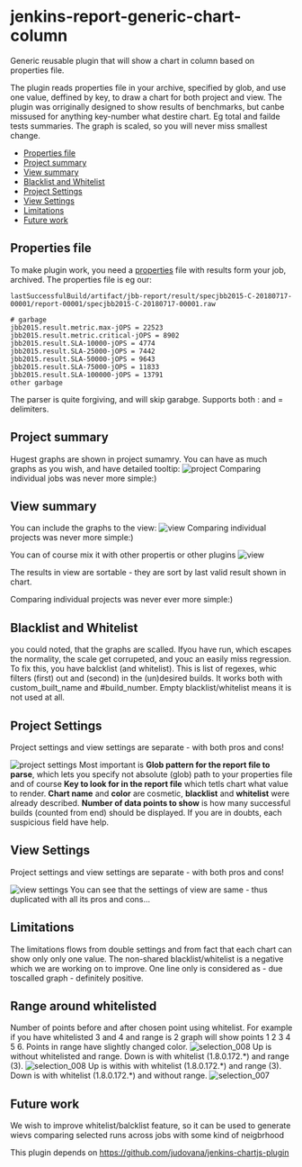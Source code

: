 # jenkins-report-generic-chart-column
Generic reusable plugin that will show a chart in column based on properties file.

The plugin reads properties file in your archive, specified by glob, and use one value, deffined by key, to draw a chart for both project and view. The plugin was orriginally designed to show results of benchmarks, but canbe missused for anything key-number what destire chart. Eg total and failde tests summaries. The graph is scaled, so you will never miss smallest change.

* [Properties file](#properties-file)
* [Project summary](#project-summary)
* [View summary](#view-summary)
* [Blacklist and Whitelist](#blacklist-and-whitelist)
* [Project Settings](#project-settings)
* [View Settings](#view-settings)
* [Limitations](#limitations)
* [Future work](#future-work)

## Properties file
To make plugin work, you need a [properties](https://en.wikipedia.org/wiki/.properties) file with results form your job, archived. The properties  file is eg our:
```
lastSuccessfulBuild/artifact/jbb-report/result/specjbb2015-C-20180717-00001/report-00001/specjbb2015-C-20180717-00001.raw 
```
```
# garbage
jbb2015.result.metric.max-jOPS = 22523
jbb2015.result.metric.critical-jOPS = 8902
jbb2015.result.SLA-10000-jOPS = 4774
jbb2015.result.SLA-25000-jOPS = 7442
jbb2015.result.SLA-50000-jOPS = 9643
jbb2015.result.SLA-75000-jOPS = 11833
jbb2015.result.SLA-100000-jOPS = 13791
other garbage
```
The parser is quite forgiving, and will skip garabge. Supports both : and = delimiters.

## Project summary
Hugest graphs are shown in project sumamry.  You can have as much graphs as you wish, and have detailed tooltip:
![project](https://user-images.githubusercontent.com/2904395/43015881-2747cb3a-8c51-11e8-9ccf-c6b4a0189e61.png)
Comparing individual jobs was never more simple:)

## View summary
You can include the graphs to the view:
![view](https://user-images.githubusercontent.com/2904395/43015883-278a339e-8c51-11e8-8656-5165b455d8ef.png)
Comparing individual projects was never more simple:)

You can of course mix it with other propertis or other plugins
![view](https://user-images.githubusercontent.com/2904395/43015875-21c739fc-8c51-11e8-9026-c84127628634.png)

The results in view are sortable - they are sort by last valid result shown in chart.

Comparing individual projects was never ever more simple:)

## Blacklist and Whitelist
you could noted, that the graphs are scalled.  Ifyou have run, which escapes the normality, the scale get corrupeted, and youc an easily miss regression. To fix this, you have balcklist (and whitelist). This is list of regexes,  whic filters (first) out and (second) in the (un)desired builds. It works both with custom_built_name and #build_number. Empty blacklist/whitelist means it is not used at all.

## Project Settings
Project settings and view settings are separate - with both pros and cons!

![project settings](https://user-images.githubusercontent.com/11722903/45221578-e0fbf700-b27f-11e8-97f6-5d1f637bf05c.png)
Most important is **Glob pattern for the report file to parse**, which lets you specify not absolute (glob) path to your properties file and of course **Key to look for in the report file** which tetls chart what value to render.  **Chart name** and **color** are  cosmetic, **blacklist** and **whitelist** were already described.  **Number of data points to show** is how many successful builds (counted from end) should be displayed.  If you are in doubts, each suspicious field have help.

## View Settings
Project settings and view settings are separate - with both pros and cons!

![view settings](https://user-images.githubusercontent.com/11722903/45221610-ff61f280-b27f-11e8-864e-7c12b9f23a2b.png)
You can see that the settings of view are same - thus duplicated with all its pros and cons...

## Limitations

The limitations flows from double settings and from fact that each chart can show only only one value. The non-shared blacklist/whitelist is a negative which we are working on to improve. One line only is considered as - due toscalled graph - definitely positive.

## Range around whitelisted

Number of points before and after chosen point using whitelist. For example if you have whitelisted 3 and 4 and range is 2 graph will show points 1 2 3 4 5 6. Points in range have slightly changed color.
![selection_008](https://user-images.githubusercontent.com/11722903/48713596-08bcf300-ec11-11e8-9894-4e8445d612f9.png)
Up is without whitelisted and range. Down is with whitelist (1.8.0.172.\*) and range (3).
![selection_008](https://user-images.githubusercontent.com/11722903/48712892-37d26500-ec0f-11e8-92be-62acf31c6bdd.png)
Up is withis with whitelist (1.8.0.172.\*) and range (3). Down is with whitelist (1.8.0.172.\*) and without range.
![selection_007](https://user-images.githubusercontent.com/11722903/48713581-fe9af480-ec10-11e8-898f-3ac208b809a8.png)
## Future work
We wish to improve whitelist/balcklist feature, so it can be used to generate wievs comparing selected runs across jobs with some kind of neigbrhood

This plugin depends on https://github.com/judovana/jenkins-chartjs-plugin
